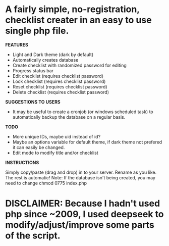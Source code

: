 # A fairly simple, no-registration, checklist creater in an easy to use single php file.

**FEATURES**
- Light and Dark theme (dark by default)
- Automatically creates database
- Create checklist with randomized password for editing
- Progress status bar
- Edit checklist (requires checklist password)
- Lock checklist (requires checklist password)
- Reset checklist (requires checklist password)
- Delete checklist (requires checklist password)


**SUGGESTIONS TO USERS**
- It may be useful to create a cronjob (or windows scheduled task) to automatically backup the database on a regular basis.


**TODO**
- More unique IDs, maybe uid instead of id?
- Maybe an options variable for default theme, if dark theme not prefered it can easily be changed.
- Edit mode to modify title and/or checklist


**INSTRUCTIONS**

Simply copy/paste (drag and drop) in to your server. Rename as you like. The rest is automatic!
Note: If the database isn't being created, you may need to change chmod 0775 index.php


# DISCLAIMER: Because I hadn't used php since ~2009, I used deepseek to modify/adjust/improve some parts of the script.
